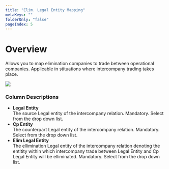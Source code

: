 ```yaml
---
title: "Elim. Legal Entity Mapping"
metaKeys: ""
folderOnly: "false"
pageIndex: 5
---
```

# Overview

Allows you to map elimination companies to trade between operational companies. Applicable in stituations where intercompany trading takes place.

![](https://profitbasedocs.blob.core.windows.net/enduserhelp/images/ElimLegalEntity.JPG)

### Column Descriptions

- **Legal Entity**<br/>
The source Legal entity of the intercompany relation. Mandatory. Select from the drop down list.
- **Cp Entity**<br/>
The counterpart Legal entity of the intercompany relation. Mandatory. Select from the drop down list.
- **Elim Legal Entity**<br/>
The ellimination Legal entity of the intercompany relation denoting the entitity within which intercompany trade between Legal Entity and Cp Legal Entity will be elliminated. Mandatory. Select from the drop down list.


